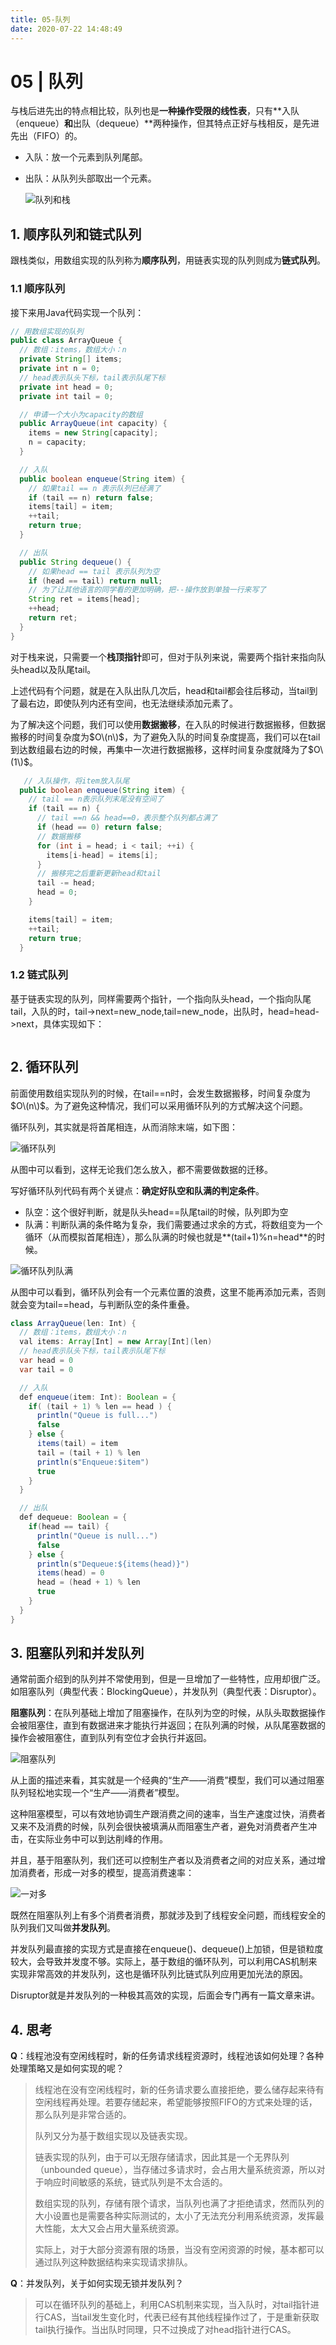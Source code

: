 ```yaml
---
title: 05-队列
date: 2020-07-22 14:48:49
---
```

# 05 | 队列

与栈后进先出的特点相比较，队列也是**一种操作受限的线性表**，只有**入队（enqueue）**和**出队（dequeue）**两种操作，但其特点正好与栈相反，是先进先出（FIFO）的。

* 入队：放一个元素到队列尾部。
* 出队：从队列头部取出一个元素。

  ![&#x961F;&#x5217;&#x548C;&#x6808;](https://static001.geekbang.org/resource/image/9e/3e/9eca53f9b557b1213c5d94b94e9dce3e.jpg)

## 1. 顺序队列和链式队列

跟栈类似，用数组实现的队列称为**顺序队列**，用链表实现的队列则成为**链式队列**。

### 1.1 顺序队列

接下来用Java代码实现一个队列：

```java
// 用数组实现的队列
public class ArrayQueue {
  // 数组：items，数组大小：n
  private String[] items;
  private int n = 0;
  // head表示队头下标，tail表示队尾下标
  private int head = 0;
  private int tail = 0;

  // 申请一个大小为capacity的数组
  public ArrayQueue(int capacity) {
    items = new String[capacity];
    n = capacity;
  }

  // 入队
  public boolean enqueue(String item) {
    // 如果tail == n 表示队列已经满了
    if (tail == n) return false;
    items[tail] = item;
    ++tail;
    return true;
  }

  // 出队
  public String dequeue() {
    // 如果head == tail 表示队列为空
    if (head == tail) return null;
    // 为了让其他语言的同学看的更加明确，把--操作放到单独一行来写了
    String ret = items[head];
    ++head;
    return ret;
  }
}
```

对于栈来说，只需要一个**栈顶指针**即可，但对于队列来说，需要两个指针来指向队头head以及队尾tail。

上述代码有个问题，就是在入队出队几次后，head和tail都会往后移动，当tail到了最右边，即使队列内还有空间，也无法继续添加元素了。

为了解决这个问题，我们可以使用**数据搬移**，在入队的时候进行数据搬移，但数据搬移的时间复杂度为$O\(n\)$，为了避免入队的时间复杂度提高，我们可以在tail到达数组最右边的时候，再集中一次进行数据搬移，这样时间复杂度就降为了$O\(1\)$。

```java
   // 入队操作，将item放入队尾
  public boolean enqueue(String item) {
    // tail == n表示队列末尾没有空间了
    if (tail == n) {
      // tail ==n && head==0，表示整个队列都占满了
      if (head == 0) return false;
      // 数据搬移
      for (int i = head; i < tail; ++i) {
        items[i-head] = items[i];
      }
      // 搬移完之后重新更新head和tail
      tail -= head;
      head = 0;
    }

    items[tail] = item;
    ++tail;
    return true;
  }
```

### 1.2 链式队列

基于链表实现的队列，同样需要两个指针，一个指向队头head，一个指向队尾tail，入队的时，tail-&gt;next=new\_node,tail=new\_node，出队时，head=head-&gt;next，具体实现如下：

```scala

```

## 2. 循环队列

前面使用数组实现队列的时候，在tail==n时，会发生数据搬移，时间复杂度为$O\(n\)$。为了避免这种情况，我们可以采用循环队列的方式解决这个问题。

循环队列，其实就是将首尾相连，从而消除末端，如下图：

![&#x5FAA;&#x73AF;&#x961F;&#x5217;](https://static001.geekbang.org/resource/image/58/90/58ba37bb4102b87d66dffe7148b0f990.jpg)

从图中可以看到，这样无论我们怎么放入，都不需要做数据的迁移。

写好循环队列代码有两个关键点：**确定好队空和队满的判定条件**。

* 队空：这个很好判断，就是队头head==队尾tail的时候，队列即为空
* 队满：判断队满的条件略为复杂，我们需要通过求余的方式，将数组变为一个循环（从而模拟首尾相连），那么队满的时候也就是**\(tail+1\)%n=head**的时候。

![&#x5FAA;&#x73AF;&#x961F;&#x5217;&#x961F;&#x6EE1;](https://static001.geekbang.org/resource/image/3d/ec/3d81a44f8c42b3ceee55605f9aeedcec.jpg)

从图中可以看到，循环队列会有一个元素位置的浪费，这里不能再添加元素，否则就会变为tail==head，与判断队空的条件重叠。

```java
class ArrayQueue(len: Int) {
  // 数组：items，数组大小：n
  val items: Array[Int] = new Array[Int](len)
  // head表示队头下标，tail表示队尾下标
  var head = 0
  var tail = 0

  // 入队
  def enqueue(item: Int): Boolean = {
    if( (tail + 1) % len == head ) {
      println("Queue is full...")
      false
    } else {
      items(tail) = item
      tail = (tail + 1) % len
      println(s"Enqueue:$item")
      true
    }
  }

  // 出队
  def dequeue: Boolean = {
    if(head == tail) {
      println("Queue is null...")
      false
    } else {
      println(s"Dequeue:${items(head)}")
      items(head) = 0
      head = (head + 1) % len
      true
    }
  }
}
```

## 3. 阻塞队列和并发队列

通常前面介绍到的队列并不常使用到，但是一旦增加了一些特性，应用却很广泛。如阻塞队列（典型代表：BlockingQueue），并发队列（典型代表：Disruptor）。

**阻塞队列**：在队列基础上增加了阻塞操作，在队列为空的时候，从队头取数据操作会被阻塞住，直到有数据进来才能执行并返回；在队列满的时候，从队尾塞数据的操作会被阻塞住，直到队列有空位才会执行并返回。

![&#x963B;&#x585E;&#x961F;&#x5217;](https://static001.geekbang.org/resource/image/5e/eb/5ef3326181907dea0964f612890185eb.jpg)

从上面的描述来看，其实就是一个经典的“生产——消费”模型，我们可以通过阻塞队列轻松地实现一个“生产——消费者”模型。

这种阻塞模型，可以有效地协调生产跟消费之间的速率，当生产速度过快，消费者又来不及消费的时候，队列会很快被填满从而阻塞生产者，避免对消费者产生冲击，在实际业务中可以到达削峰的作用。

并且，基于阻塞队列，我们还可以控制生产者以及消费者之间的对应关系，通过增加消费者，形成一对多的模型，提高消费速率：

![&#x4E00;&#x5BF9;&#x591A;](https://static001.geekbang.org/resource/image/9f/67/9f539cc0f1edc20e7fa6559193898067.jpg)

既然在阻塞队列上有多个消费者消费，那就涉及到了线程安全问题，而线程安全的队列我们又叫做**并发队列**。

并发队列最直接的实现方式是直接在enqueue\(\)、dequeue\(\)上加锁，但是锁粒度较大，会导致并发度不够。实际上，基于数组的循环队列，可以利用CAS机制来实现非常高效的并发队列，这也是循环队列比链式队列应用更加光法的原因。

Disruptor就是并发队列的一种极其高效的实现，后面会专门再有一篇文章来讲。

## 4. 思考

**Q**：线程池没有空闲线程时，新的任务请求线程资源时，线程池该如何处理？各种处理策略又是如何实现的呢？

> 线程池在没有空闲线程时，新的任务请求要么直接拒绝，要么储存起来待有空闲线程再处理。若要存储起来，希望能够按照FIFO的方式来处理的话，那么队列是非常合适的。
>
> 队列又分为基于数组实现以及链表实现。
>
> 链表实现的队列，由于可以无限存储请求，因此其是一个无界队列（unbounded queue），当存储过多请求时，会占用大量系统资源，所以对于响应时间敏感的系统，链式队列是不太合适的。
>
> 数组实现的队列，存储有限个请求，当队列也满了才拒绝请求，然而队列的大小设置也是需要各种实际测试的，太小了无法充分利用系统资源，发挥最大性能，太大又会占用大量系统资源。
>
> 实际上，对于大部分资源有限的场景，当没有空闲资源的时候，基本都可以通过队列这种数据结构来实现请求排队。

**Q**：并发队列，关于如何实现无锁并发队列？

> 可以在循环队列的基础上，利用CAS机制来实现，当入队时，对tail指针进行CAS，当tail发生变化时，代表已经有其他线程操作过了，于是重新获取tail执行操作。当出队时同理，只不过换成了对head指针进行CAS。

